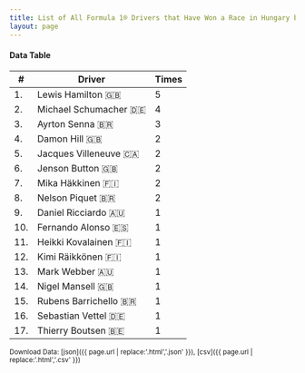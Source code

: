 ```yaml
---
title: List of All Formula 1® Drivers that Have Won a Race in Hungary by Number of Times
layout: page
---
```


<canvas id="chart" width="400" height="180"></canvas>
<script>
var data = {
    "datasets": [
        {
            "backgroundColor": "#f3a935",
            "borderColor": "#f68639",
            "borderWidth": 1,
            "data": [
                5.0,
                4.0,
                3.0,
                2.0,
                2.0,
                2.0,
                2.0,
                2.0,
                1.0,
                1.0,
                1.0,
                1.0,
                1.0,
                1.0,
                1.0,
                1.0,
                1.0
            ],
            "label": "Times"
        }
    ],
    "labels": [
        "Lewis Hamilton 🇬🇧",
        "Michael Schumacher 🇩🇪",
        "Ayrton Senna 🇧🇷",
        "Damon Hill 🇬🇧",
        "Jacques Villeneuve 🇨🇦",
        "Jenson Button 🇬🇧",
        "Mika Häkkinen 🇫🇮",
        "Nelson Piquet 🇧🇷",
        "Daniel Ricciardo 🇦🇺",
        "Fernando Alonso 🇪🇸",
        "Heikki Kovalainen 🇫🇮",
        "Kimi Räikkönen 🇫🇮",
        "Mark Webber 🇦🇺",
        "Nigel Mansell 🇬🇧",
        "Rubens Barrichello 🇧🇷",
        "Sebastian Vettel 🇩🇪",
        "Thierry Boutsen 🇧🇪"
    ]
};
var options = {
  legend: {
    display: false
  },
  scales: {
    xAxes: [{
      ticks: {
        beginAtZero: true,
        maxRotation: 180,
        display: window.innerWidth > 800
      }
    }],
    yAxes: [{
      ticks: {
        beginAtZero: true
      }
    }]
  },
  onResize: function(chart, size) {
    chart.options.scales.xAxes[0].ticks.display = size.width > 800;
  }
};
new Chart("chart", {
    data: data,
    type: 'bar',
    options: options
});
</script>



#### Data Table

| # | Driver | Times |
|--|--|--|
| 1. | Lewis Hamilton 🇬🇧 | 5 |
| 2. | Michael Schumacher 🇩🇪 | 4 |
| 3. | Ayrton Senna 🇧🇷 | 3 |
| 4. | Damon Hill 🇬🇧 | 2 |
| 5. | Jacques Villeneuve 🇨🇦 | 2 |
| 6. | Jenson Button 🇬🇧 | 2 |
| 7. | Mika Häkkinen 🇫🇮 | 2 |
| 8. | Nelson Piquet 🇧🇷 | 2 |
| 9. | Daniel Ricciardo 🇦🇺 | 1 |
| 10. | Fernando Alonso 🇪🇸 | 1 |
| 11. | Heikki Kovalainen 🇫🇮 | 1 |
| 12. | Kimi Räikkönen 🇫🇮 | 1 |
| 13. | Mark Webber 🇦🇺 | 1 |
| 14. | Nigel Mansell 🇬🇧 | 1 |
| 15. | Rubens Barrichello 🇧🇷 | 1 |
| 16. | Sebastian Vettel 🇩🇪 | 1 |
| 17. | Thierry Boutsen 🇧🇪 | 1 |

<small>Download Data: [json]({{ page.url | replace:'.html','.json' }}), [csv]({{ page.url | replace:'.html','.csv' }})</small>
